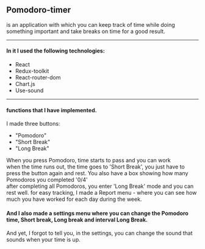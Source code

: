## Pomodoro-timer

is an application with which you can keep track of time while
doing something important and take breaks on time for a good result.

---

#### In it I used the following technologies:
* React
* Redux-toolkit
* React-router-dom
* Chart.js
* Use-sound

---

#### functions that I have implemented.
I made three buttons: 
* "Pomodoro"  
* "Short Break" 
* "Long Break" 

When you press Pomodoro, time starts to pass and you can work <br>
when the time runs out, the time goes to 'Short Break', you just have to press the button again and rest.
You also have a box showing how many Pomodoros you completed '0/4' <br>
after completing all Pomodoros, you enter 'Long Break' mode
and you can rest well.
for easy tracking, I made a Report menu - where you can see how much you have worked for each day during the week.

#### And I also made a settings menu where you can change the Pomodoro time, Short break, Long break and interval Long Break.
And yet, I forgot to tell you, in the settings, you can change the sound that sounds when your time is up.
